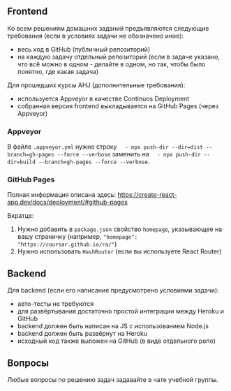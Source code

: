 ## Frontend

Ко всем решениям домашних заданий предъявляются следующие требования (если в условиях задачи не обозначено иное):
* весь код в GitHub (публичный репозиторий)
* на каждую задачу отдельный репозиторий (если в задаче указано, что всё можно в одном - делайте в одном, но так, чтобы было понятно, где какая задача)

Для прошедших курсы AHJ (дополнительные требования):
* используется Appveyor в качестве Continuos Deployment
* собранная версия frontend выкладывается на GitHub Pages (через Appveyor)

### Appveyor

В файле `.appveyor.yml` нужно строку `  - npx push-dir --dir=dist --branch=gh-pages --force --verbose` заменить на `  - npx push-dir --dir=build --branch=gh-pages --force --verbose`.

### GitHub Pages

Полная информация описана здесь: https://create-react-app.dev/docs/deployment/#github-pages

Вкратце:
1. Нужно добавить в `package.json` свойство `homepage`, указывающее на вашу страничку (например, `"homepage": "https://coursar.github.io/ra/"`)
2. Нужно использовать `HashRouter` (если вы используете React Router)

## Backend

Для backend (если его написание предусмотрено условиями задачи):
  * авто-тесты не требуются
  * для развёртывания достаточно простой интеграции между Heroku и GitHub
  * backend должен быть написан на JS с использованием Node.js
  * backend должен быть развёрнут на Heroku
  * исходный код также выложен на GitHub (в виде отдельного репо)

## Вопросы

Любые вопросы по решению задач задавайте в чате учебной группы.

